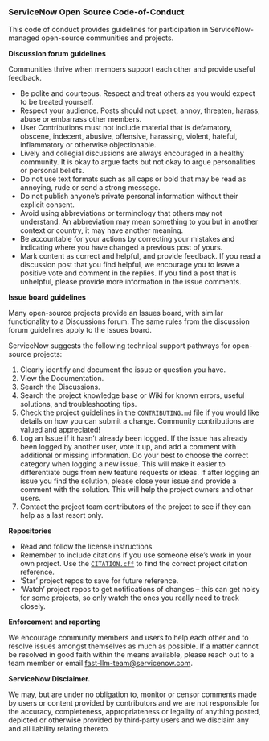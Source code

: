 ### ServiceNow Open Source Code-of-Conduct

This code of conduct provides guidelines for participation in ServiceNow-managed open-source communities and projects.

**Discussion forum guidelines**

Communities thrive when members support each other and provide useful feedback.

- Be polite and courteous. Respect and treat others as you would expect to be treated yourself.
- Respect your audience. Posts should not upset, annoy, threaten, harass, abuse or embarrass other members.
- User Contributions must not include material that is defamatory, obscene, indecent, abusive, offensive, harassing, violent, hateful, inflammatory or otherwise objectionable.
- Lively and collegial discussions are always encouraged in a healthy community. It is okay to argue facts but not okay to argue personalities or personal beliefs.
- Do not use text formats such as all caps or bold that may be read as annoying, rude or send a strong message.
- Do not publish anyone’s private personal information without their explicit consent.
- Avoid using abbreviations or terminology that others may not understand. An abbreviation may mean something to you but in another context or country, it may have another meaning.
- Be accountable for your actions by correcting your mistakes and indicating where you have changed a previous post of yours.
- Mark content as correct and helpful, and provide feedback. If you read a discussion post that you find helpful, we encourage you to leave a positive vote and comment in the replies. If you find a post that is unhelpful, please provide more information in the issue comments.

**Issue board guidelines**

Many open-source projects provide an Issues board, with similar functionality to a Discussions forum. The same rules from the discussion forum guidelines apply to the Issues board.

ServiceNow suggests the following technical support pathways for open-source projects:

1. Clearly identify and document the issue or question you have.
2. View the Documentation.
3. Search the Discussions.
4. Search the project knowledge base or Wiki for known errors, useful solutions, and troubleshooting tips.
5. Check the project guidelines in the [`CONTRIBUTING.md`](CONTRIBUTING.md) file if you would like details on how you can submit a change. Community contributions are valued and appreciated!
6. Log an Issue if it hasn’t already been logged. If the issue has already been logged by another user, vote it up, and add a comment with additional or missing information. Do your best to choose the correct category when logging a new issue. This will make it easier to differentiate bugs from new feature requests or ideas. If after logging an issue you find the solution, please close your issue and provide a comment with the solution. This will help the project owners and other users.
7. Contact the project team contributors of the project to see if they can help as a last resort only.

**Repositories**

- Read and follow the license instructions
- Remember to include citations if you use someone else’s work in your own project. Use the [`CITATION.cff`](CITATION.cff) to find the correct project citation reference.
- ‘Star’ project repos to save for future reference.
- ‘Watch’ project repos to get notifications of changes – this can get noisy for some projects, so only watch the ones you really need to track closely.

**Enforcement and reporting**

We encourage community members and users to help each other and to resolve issues amongst themselves as much as possible. If a matter cannot be resolved in good faith within the means available, please reach out to a team member or email fast-llm-team@servicenow.com.

**ServiceNow Disclaimer.**

We may, but are under no obligation to, monitor or censor comments made by users or content provided by contributors and we are not responsible for the accuracy, completeness, appropriateness or legality of anything posted, depicted or otherwise provided by third‑party users and we disclaim any and all liability relating thereto.
